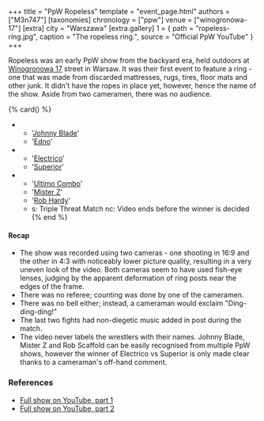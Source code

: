 +++
title = "PpW Ropeless"
template = "event_page.html"
authors = ["M3n747"]
[taxonomies]
chronology = ["ppw"]
venue = ["winogronowa-17"]
[extra]
city = "Warszawa"
[extra.gallery]
1 = { path = "ropeless-ring.jpg", caption = "The ropeless ring.", source = "Official PpW YouTube" }
+++

Ropeless was an early PpW show from the backyard era, held outdoors at [Winogronowa 17](@/v/winogronowa-17.md) street in Warsaw. It was their first event to feature a ring - one that was made from discarded mattresses, rugs, tires, floor mats and other junk. It didn't have the ropes in place yet, however, hence the name of the show. Aside from two cameramen, there was no audience.

{% card() %}
- - '[Johnny Blade](@/w/johnny-blade.md)'
  - '[Edno](@/w/mister-z.md)'
- - '[Electrico](@/w/mister-z.md)'
  - '[Superior](@/w/rob-scaffold.md)'
- - '[Ultimo Combo](@/w/johnny-blade.md)'
  - '[Mister Z](@/w/mister-z.md)'
  - '[Rob Hardy](@/w/rob-scaffold.md)'
  - s: Triple Threat Match
    nc: Video ends before the winner is decided
{% end %}

#### Recap

* The show was recorded using two cameras - one shooting in 16:9 and the other in 4:3 with noticeably lower picture quality, resulting in a very uneven look of the video. Both cameras seem to have used fish-eye lenses, judging by the apparent deformation of ring posts near the edges of the frame.
* There was no referee; counting was done by one of the cameramen.
* There was no bell either; instead, a cameraman would exclaim "Ding-ding-ding!"
* The last two fights had non-diegetic music added in post during the match.
* The video never labels the wrestlers with their names. Johnny Blade, Mister Z and Rob Scaffold can be easily recognised from multiple PpW shows, however the winner of Electrico vs Superior is only made clear thanks to a cameraman's off-hand comment.

### References

* [Full show on YouTube, part 1](https://www.youtube.com/watch?v=KTwRp655bXs)
* [Full show on YouTube, part 2](https://www.youtube.com/watch?v=p5d6xisysc4)
